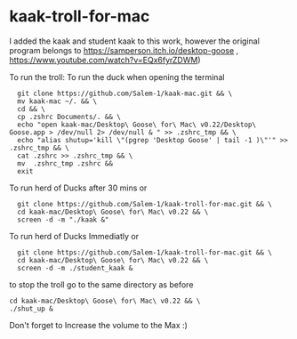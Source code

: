 # kaak-troll-for-mac
I added the kaak and student kaak to this work, however the original program belongs to https://samperson.itch.io/desktop-goose , https://www.youtube.com/watch?v=EQx6fyrZDWM)

To run the troll:
To run the duck when opening the terminal
```
  git clone https://github.com/Salem-1/kaak-mac.git && \
  mv kaak-mac ~/. && \
  cd && \
  cp .zshrc Documents/. && \
  echo "open kaak-mac/Desktop\ Goose\ for\ Mac\ v0.22/Desktop\ Goose.app > /dev/null 2> /dev/null & " >> .zshrc_tmp && \
  echo "alias shutup='kill \"(pgrep 'Desktop Goose' | tail -1 )\"'" >> .zshrc_tmp && \
  cat .zshrc >> .zshrc_tmp && \
  mv  .zshrc_tmp .zshrc &&
  exit
```

To run herd of Ducks after 30 mins
or
```
  git clone https://github.com/Salem-1/kaak-troll-for-mac.git && \
  cd kaak-mac/Desktop\ Goose\ for\ Mac\ v0.22 && \
  screen -d -m "./kaak &"
```

To run herd of Ducks Immediatly
or

```
  git clone https://github.com/Salem-1/kaak-troll-for-mac.git && \
  cd kaak-mac/Desktop\ Goose\ for\ Mac\ v0.22 && \
  screen -d -m ./student_kaak &
```
to stop the troll go to the same directory as before
  ```
  cd kaak-mac/Desktop\ Goose\ for\ Mac\ v0.22 && \
  ./shut_up &
```

Don't forget to Increase the volume to the Max :)
